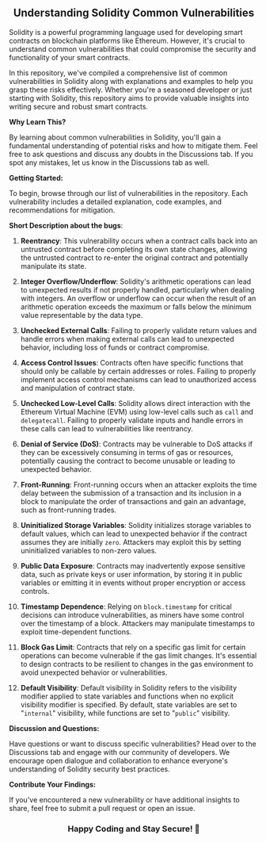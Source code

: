 <h2 align="center"><b>Understanding Solidity Common Vulnerabilities</b></h2>

Solidity is a powerful programming language used for developing smart contracts on blockchain platforms like Ethereum. However, it's crucial to understand common vulnerabilities that could compromise the security and functionality of your smart contracts.

In this repository, we've compiled a comprehensive list of common vulnerabilities in Solidity along with explanations and examples to help you grasp these risks effectively. Whether you're a seasoned developer or just starting with Solidity, this repository aims to provide valuable insights into writing secure and robust smart contracts. 

**Why Learn This?**

By learning about common vulnerabilities in Solidity, you'll gain a fundamental understanding of potential risks and how to mitigate them. Feel free to ask questions and discuss any doubts in the Discussions tab. If you spot any mistakes, let us know in the Discussions tab as well.

**Getting Started:**

To begin, browse through our list of vulnerabilities in the repository. Each vulnerability includes a detailed explanation, code examples, and recommendations for mitigation.

**Short Description about the bugs**:

1. **Reentrancy**: This vulnerability occurs when a contract calls back into an untrusted contract before completing its own state changes, allowing the untrusted contract to re-enter the original contract and potentially manipulate its state.
    
2. **Integer Overflow/Underflow**: Solidity's arithmetic operations can lead to unexpected results if not properly handled, particularly when dealing with integers. An overflow or underflow can occur when the result of an arithmetic operation exceeds the maximum or falls below the minimum value representable by the data type.

3. **Unchecked External Calls**: Failing to properly validate return values and handle errors when making external calls can lead to unexpected behavior, including loss of funds or contract compromise.

4. **Access Control Issues**: Contracts often have specific functions that should only be callable by certain addresses or roles. Failing to properly implement access control mechanisms can lead to unauthorized access and manipulation of contract state.

5. **Unchecked Low-Level Calls**: Solidity allows direct interaction with the Ethereum Virtual Machine (EVM) using low-level calls such as `call` and `delegatecall`. Failing to properly validate inputs and handle errors in these calls can lead to vulnerabilities like reentrancy.

6. **Denial of Service (DoS)**: Contracts may be vulnerable to DoS attacks if they can be excessively consuming in terms of gas or resources, potentially causing the contract to become unusable or leading to unexpected behavior.

7. **Front-Running**: Front-running occurs when an attacker exploits the time delay between the submission of a transaction and its inclusion in a block to manipulate the order of transactions and gain an advantage, such as front-running trades.

8. **Uninitialized Storage Variables**: Solidity initializes storage variables to default values, which can lead to unexpected behavior if the contract assumes they are initially `zero`. Attackers may exploit this by setting uninitialized variables to non-zero values.

9. **Public Data Exposure**: Contracts may inadvertently expose sensitive data, such as private keys or user information, by storing it in public variables or emitting it in events without proper encryption or access controls.

10. **Timestamp Dependence**: Relying on `block.timestamp` for critical decisions can introduce vulnerabilities, as miners have some control over the timestamp of a block. Attackers may manipulate timestamps to exploit time-dependent functions.

11. **Block Gas Limit**: Contracts that rely on a specific gas limit for certain operations can become vulnerable if the gas limit changes. It's essential to design contracts to be resilient to changes in the gas environment to avoid unexpected behavior or vulnerabilities.

12. **Default Visibility**: Default visibility in Solidity refers to the visibility modifier applied to state variables and functions when no explicit visibility modifier is specified. By default, state variables are set to "`internal`" visibility, while functions are set to "`public`" visibility.

**Discussion and Questions:**

Have questions or want to discuss specific vulnerabilities? Head over to the Discussions tab and engage with our community of developers. We encourage open dialogue and collaboration to enhance everyone's understanding of Solidity security best practices.

**Contribute Your Findings:**

If you've encountered a new vulnerability or have additional insights to share, feel free to submit a pull request or open an issue.

<h3 align="center">Happy Coding and Stay Secure! 🚀</h3>

